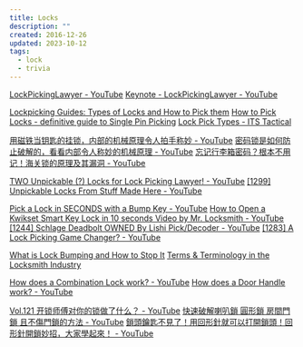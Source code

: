 ```yaml
---
title: Locks
description: ""
created: 2016-12-26
updated: 2023-10-12
tags:
  - lock
  - trivia
---
```


[LockPickingLawyer - YouTube](https://www.youtube.com/@lockpickinglawyer)
[Keynote - LockPickingLawyer - YouTube](https://www.youtube.com/watch?v=IH0GXWQDk0Q)

[Lockpicking Guides: Types of Locks and How to Pick them](https://www.lockpickworld.com/pages/lockpicking-guides-types-of-locks-and-how-to-pick-them)
[How to Pick Locks - definitive guide to Single Pin Picking](https://www.lockpickworld.com/pages/lockpicking-guide-for-beginners)
[Lock Pick Types - ITS Tactical](https://www.itstactical.com/skillcom/lock-picking/lock-pick-types/)

[用磁铁当钥匙的挂锁，内部的机械原理令人拍手称妙 - YouTube](https://www.youtube.com/watch?v=zuW1LSue35A)
[密码锁是如何防止破解的，看看内部令人称妙的机械原理 - YouTube](https://www.youtube.com/watch?v=LNFtCunnnnE)
[忘记行李箱密码？根本不用记！海关锁的原理及其漏洞 - YouTube](https://www.youtube.com/watch?v=WuG5OdRPmtA)

[TWO Unpickable (?) Locks for Lock Picking Lawyer! - YouTube](https://www.youtube.com/watch?v=2A2NY29iQdI)
[[1299] Unpickable Locks From Stuff Made Here - YouTube](https://www.youtube.com/watch?v=Ecy1FBdCRbQ)

[Pick a Lock in SECONDS with a Bump Key - YouTube](https://www.youtube.com/watch?v=WpH_t0u5Ybg)
[How to Open a Kwikset Smart Key Lock in 10 seconds Video by Mr. Locksmith - YouTube](https://www.youtube.com/watch?v=sR-h64WwfW8)
[[1244] Schlage Deadbolt OWNED By Lishi Pick/Decoder - YouTube](https://www.youtube.com/watch?v=ZCbb8ZfHsog&t=0s)
[[1283] A Lock Picking Game Changer? - YouTube](https://www.youtube.com/watch?v=v2K_WgL71Ro)

[What is Lock Bumping and How to Stop It](http://www.acmelocksmith.com/lock-bumping/)
[Terms & Terminology in the Locksmith Industry](http://www.acmelocksmith.com/lock-terminology/)

[How does a Combination Lock work? - YouTube](https://www.youtube.com/watch?v=sftkP4CjjZs)
[How does a Door Handle work? - YouTube](https://www.youtube.com/watch?v=WX8NG0275R4)

[Vol.121 开锁师傅对你的锁做了什么？ - YouTube](https://www.youtube.com/watch?v=WrSpv9FjH6w)
[快速破解喇叭鎖 圓形鎖 房間門鎖 且不傷門鎖的方法 - YouTube](https://www.youtube.com/watch?v=PTUrziwH91E)
[鎖頭鑰匙不見了！用回形針就可以打開鎖頭！回形針開鎖妙招，大家學起來！ - YouTube](https://www.youtube.com/watch?v=KYotjkXH84U)
